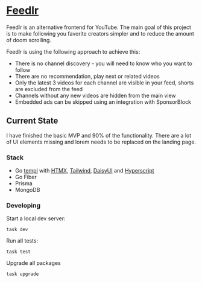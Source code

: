 # [Feedlr](https://feedlr.app)
Feedlr is an alternative frontend for YouTube. The main goal of this project is to make following you favorite creators simpler and to reduce the amount of doom scrolling.  

Feedlr is using the following approach to achieve this:
- There is no channel discovery - you will need to know who you want to follow
- There are no recommendation, play next or related videos
- Only the latest 3 videos for each channel are visible in your feed, shorts are excluded from the feed
- Channels without any new videos are hidden from the main view
- Embedded ads can be skipped using an integration with SponsorBlock

## Current State
I have finished the basic MVP and 90% of the functionality. There are a lot of UI elements missing and lorem needs to be replaced on the landing page.  

### Stack
- Go [templ](https://templ.guide/) with [HTMX](https://htmx.org/), [Tailwind](https://tailwindcss.com/), [DaisyUI](https://daisyui.com/) and [Hyperscript](https://hyperscript.org/)
- Go Fiber
- Prisma
- MongoDB

### Developing
Start a local dev server:
```
task dev
```

Run all tests:
```
task test
```

Upgrade all packages
```
task upgrade
```